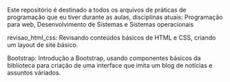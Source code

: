 Este repositório é destinado a todos os arquivos de práticas de programação que eu tiver durante as aulas, disciplinas atuais: Programação para web,
Desenvolvimento de Sistemas e Sistemas operacionais

revisao_html_css: Revisando conteúdos básicos de HTML e CSS, criando um layout de site básico.

Bootstrap: Introdução a Bootstrap, usando componentes básicos da biblioteca para criação de uma interface que imita um blog de notícias e assuntos váriados.